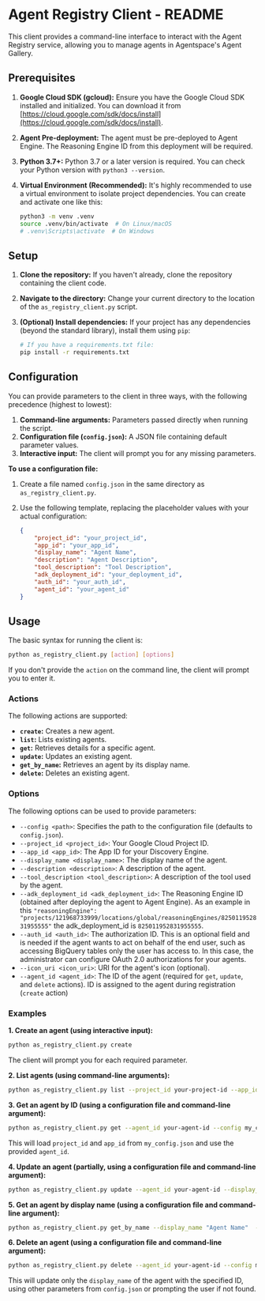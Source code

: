 # Agent Registry Client - README

This client provides a command-line interface to interact with the Agent Registry service, allowing you to manage agents in Agentspace's Agent Gallery.

## Prerequisites

1.  **Google Cloud SDK (gcloud):**  Ensure you have the Google Cloud SDK installed and initialized.  You can download it from [https://cloud.google.com/sdk/docs/install](https://cloud.google.com/sdk/docs/install).
2.  **Agent Pre-deployment:** The agent must be pre-deployed to Agent Engine. The Reasoning Engine ID from this deployment will be required.
3.  **Python 3.7+:**  Python 3.7 or a later version is required.  You can check your Python version with `python3 --version`.
4.  **Virtual Environment (Recommended):** It's highly recommended to use a virtual environment to isolate project dependencies. You can create and activate one like this:

    ```bash
    python3 -m venv .venv
    source .venv/bin/activate  # On Linux/macOS
    # .venv\Scripts\activate  # On Windows
    ```

## Setup

1.  **Clone the repository:**  If you haven't already, clone the repository containing the client code.
2.  **Navigate to the directory:** Change your current directory to the location of the `as_registry_client.py` script.
3.  **(Optional) Install dependencies:** If your project has any dependencies (beyond the standard library), install them using `pip`:

    ```bash
    # If you have a requirements.txt file:
    pip install -r requirements.txt
    ```

## Configuration

You can provide parameters to the client in three ways, with the following precedence (highest to lowest):

1.  **Command-line arguments:** Parameters passed directly when running the script.
2.  **Configuration file (`config.json`):** A JSON file containing default parameter values.
3.  **Interactive input:** The client will prompt you for any missing parameters.

**To use a configuration file:**

1.  Create a file named `config.json` in the same directory as `as_registry_client.py`.
2.  Use the following template, replacing the placeholder values with your actual configuration:

    ```json
    {
        "project_id": "your_project_id",
        "app_id": "your_app_id",
        "display_name": "Agent Name",
        "description": "Agent Description",
        "tool_description": "Tool Description",
        "adk_deployment_id": "your_deployment_id",
        "auth_id": "your_auth_id",
        "agent_id": "your_agent_id"
    }
    ```

## Usage

The basic syntax for running the client is:

```bash
python as_registry_client.py [action] [options]
```

If you don't provide the `action` on the command line, the client will prompt you to enter it.

### Actions

The following actions are supported:

*   **`create`:** Creates a new agent.
*   **`list`:** Lists existing agents.
*   **`get`:** Retrieves details for a specific agent.
*   **`update`:** Updates an existing agent.
*   **`get_by_name`:** Retrieves an agent by its display name.
*   **`delete`:** Deletes an existing agent.

### Options

The following options can be used to provide parameters:

*   `--config <path>`: Specifies the path to the configuration file (defaults to `config.json`).
*   `--project_id <project_id>`: Your Google Cloud Project ID.
*   `--app_id <app_id>`: The App ID for your Discovery Engine.
*   `--display_name <display_name>`: The display name of the agent.
*   `--description <description>`: A description of the agent.
*   `--tool_description <tool_description>`: A description of the tool used by the agent.
*   `--adk_deployment_id <adk_deployment_id>`: The Reasoning Engine ID (obtained after deploying the agent to Agent Engine). As an example in this `"reasoningEngine": "projects/121968733999/locations/global/reasoningEngines/825011952831955555"` the adk_deployment_id is `825011952831955555`. 
*   `--auth_id <auth_id>`: The authorization ID. This is an optional field and is needed if the agent wants to act on behalf of the end user, such as accessing BigQuery tables only the user has access to. In this case, the administrator can configure OAuth 2.0 authorizations for your agents.
*   `--icon_uri <icon_uri>`: URI for the agent's icon (optional).
*   `--agent_id <agent_id>`: The ID of the agent (required for `get`, `update`, and `delete` actions). ID is assigned to the agent during registration (`create` action)

### Examples

**1. Create an agent (using interactive input):**

```bash
python as_registry_client.py create
```

The client will prompt you for each required parameter.

**2. List agents (using command-line arguments):**

```bash
python as_registry_client.py list --project_id your-project-id --app_id your-app-id
```

**3. Get an agent by ID (using a configuration file and command-line argument):**

```bash
python as_registry_client.py get --agent_id your-agent-id --config my_config.json
```

This will load `project_id` and `app_id` from `my_config.json` and use the provided `agent_id`.

**4. Update an agent (partially, using a configuration file and command-line argument):**

```bash
python as_registry_client.py update --agent_id your-agent-id --display_name "New Agent Name"
```

**5. Get an agent by display name (using a configuration file and command-line argument):**

```bash
python as_registry_client.py get_by_name --display_name "Agent Name"  --config my_config.json   
```

**6. Delete an agent (using a configuration file and command-line argument):**

```bash
python as_registry_client.py delete --agent_id your-agent-id --config my_config.json
```

This will update only the `display_name` of the agent with the specified ID, using other parameters from `config.json` or prompting the user if not found.